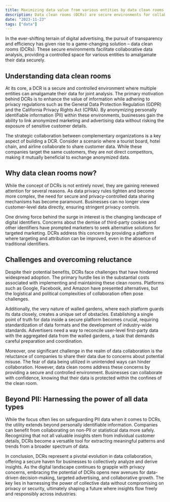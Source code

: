 ```yaml
---
title: Maximizing data value from various entities by data clean rooms
description: Data clean rooms (DCRs) are secure environments for collaborative data analysis, enhancing information value while maintaining privacy. They address data privacy rules and digital identifier changes, despite implementation challenges.
date: "2023-11-23"
tags: ["data"]
---
```


In the ever-shifting terrain of digital advertising, the pursuit of transparency and efficiency has given rise to a game-changing solution – data clean rooms (DCRs).
These secure environments facilitate collaborative data analysis, providing a controlled space for various entities to amalgamate their data securely.

## Understanding data clean rooms

At its core, a DCR is a secure and controlled environment where multiple entities can amalgamate their data for joint analysis.
The primary motivation behind DCRs is to enhance the value of information while adhering to privacy regulations such as the General Data Protection Regulation (GDPR) and the California Privacy Rights Act (CPRA).
By anonymizing personally identifiable information (PII) within these environments, businesses gain the ability to link anonymized marketing and advertising data without risking the exposure of sensitive customer details.

The strategic collaboration between complementary organizations is a key aspect of building a DCR.
Consider a scenario where a tourist board, hotel chain, and airline collaborate to share customer data.
While these companies target the same customers, they are not direct competitors, making it mutually beneficial to exchange anonymized data.

## Why data clean rooms now?

While the concept of DCRs is not entirely novel, they are gaining renewed attention for several reasons.
As data privacy rules tighten and become more complex, the need for secure and privacy-controlled data sharing mechanisms has become paramount.
Businesses can no longer view customer-level data directly, ensuring stringent privacy controls.

One driving force behind the surge in interest is the changing landscape of digital identifiers.
Concerns about the demise of third-party cookies and other identifiers have prompted marketers to seek alternative solutions for targeted marketing.
DCRs address this concern by providing a platform where targeting and attribution can be improved, even in the absence of traditional identifiers.

## Challenges and overcoming reluctance

Despite their potential benefits, DCRs face challenges that have hindered widespread adoption.
The primary hurdle lies in the substantial costs associated with implementing and maintaining these clean rooms.
Platforms such as Google, Facebook, and Amazon have presented alternatives, but the logistical and political complexities of collaboration often pose challenges.

Additionally, the very nature of walled gardens, where each platform guards its data closely, creates a unique set of obstacles.
Establishing a single point of truth for data inside a secure platform becomes crucial, requiring standardization of data formats and the development of industry-wide standards.
Advertisers need a way to reconcile user-level first-party data with the aggregated data from the walled gardens, a task that demands careful preparation and coordination.

Moreover, one significant challenge in the realm of data collaboration is the reluctance of companies to share their data due to concerns about potential misuse.
The fear of data being utilized in unintended ways can hinder collaboration.
However, data clean rooms address these concerns by providing a secure and controlled environment.
Businesses can collaborate with confidence, knowing that their data is protected within the confines of the clean room.

## Beyond PII: Harnessing the power of all data types

While the focus often lies on safeguarding PII data when it comes to DCRs, the utility extends beyond personally identifiable information.
Companies can benefit from collaborating on non-PII or statistical data more safely.
Recognizing that not all valuable insights stem from individual customer details, DCRs become a versatile tool for extracting meaningful patterns and trends from a broader spectrum of data.

In conclusion, DCRs represent a pivotal evolution in data collaboration, offering a secure haven for businesses to collectively analyze and derive insights.
As the digital landscape continues to grapple with privacy concerns, embracing the potential of DCRs opens new avenues for data-driven decision-making, targeted advertising, and collaborative growth.
The key lies in harnessing the power of collective data without compromising on privacy or security, ultimately shaping a future where insights flow freely and responsibly across industries.
